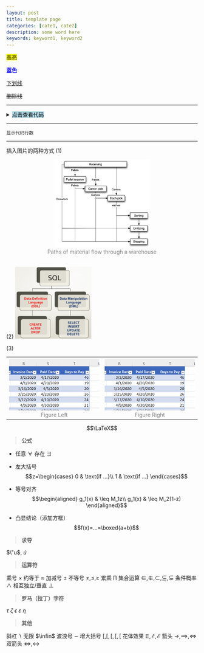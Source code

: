 ```yaml
---
layout: post
title: template page
categories: [cate1, cate2]
description: some word here
keywords: keyword1, keyword2
---
```


<span style="background-color: yellow; color: black;">高亮</span>

**<font color=blue>蓝色</font>**

<u>下划线</u>

~~删除线~~


---------------------------------------
<details><summary><span style="background-color: lightblue; color: black;">点击查看代码</span></summary>

```python
print("Hello, World!")
```
</details>

---------------------------------------
```py{.line-numbers}
显示代码行数
```

---------------------------------------


插入图片的两种方式
(1)
<center>
    <img src="/images/2022-10/Snipaste_2022-10-01_10-24-37.png" width="50%"> <br>
    <div style="color: #808080;">Paths of material flow through a warehouse</div>
</center><br>

(2)
<img src="/images/2021-12/Screenshot 2021-12-23 at 9.31.33 PM.png" width="40%">

(3)
<table><tr>
<td><img src="/images/2022-06/Snipaste_2022-06-04_15-31-32.png" border=0>    <center><div style="color: #808080;">Figure Left</div></td>
<td><img src="/images/2022-06/Snipaste_2022-06-04_15-31-32.png" border=0>
<center><div style="color: #808080;">Figure Right</div></td>
</tr></table>

$$\LaTeX$$
> **公式**

- 任意 $\forall$ 存在 $\exists$
- 左大括号
$$z=\begin{cases}
0 & \text{if ...}\\
1 & \text{if ...}
\end{cases}$$

- 等号对齐
$$\begin{aligned}
g_1(x) & \leq M_1z\\
g_1(x) & \leq M_2(1-z)
\end{aligned}$$

- 凸显结论（添加方框）
$$f(x)=...=\boxed{a+b}$$

> **求导**

$\"u$, $\dot u$

> **运算符**

乘号 $\times$
约等于 $\approx$
加减号 $\pm$
不等号 $\neq, \leq, \geq$
累乘 $\prod$
集合运算 $\in,\notin,\subset,\subseteq,\subsetneq$
条件概率 $\land$
相互独立/垂直 $\perp$

> **罗马（拉丁）字符**

$\tau$
$\zeta$
$\epsilon$
$\varepsilon$
$\eta$

> **其他**

斜杠 $\backslash$
无限 $\infin$
波浪号 $\sim$
增大括号 $[,\big[, \Big[, \bigg[, \Bigg[$
花体效果 $\mathbb{E}, \mathcal{E}, \mathscr{E}$
箭头 $\to, \implies, \iff$
双箭头 $\Leftrightarrow, \leftrightarrow$



